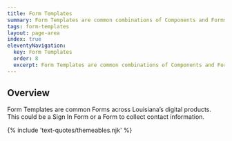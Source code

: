 ```yaml
---
title: Form Templates
summary: Form Templates are common combinations of Components and Forms elements.
tags: form-templates
layout: page-area
index: true
eleventyNavigation:
  key: Form Templates
  order: 8
  excerpt: Form Templates are common combinations of Components and Forms elements.
---
```


## Overview

Form Templates are common Forms across Louisiana’s digital products. This could be a Sign In Form or a Form to collect contact information.

{% include 'text-quotes/themeables.njk' %}
